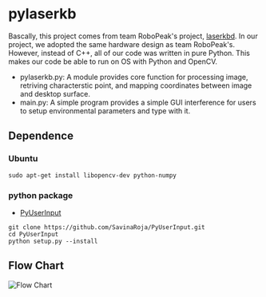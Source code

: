 pylaserkb
=========
Bascally, this project comes from team RoboPeak's project, [laserkbd](https://github.com/robopeak/laserkbd). 
In our project, we adopted the same hardware design as team RoboPeak's.
However, instead of C++, all of our code was written in pure Python.
This makes our code be able to run on OS with Python and OpenCV.

- pylaserkb.py: A module provides core function for processing image, retriving characterstic point, and mapping coordinates between image and desktop surface.
- main.py: A simple program provides a simple GUI interference for users to setup environmental parameters and type with it.

## Dependence
### Ubuntu
```
sudo apt-get install libopencv-dev python-numpy
```

### python package
- [PyUserInput](https://github.com/SavinaRoja/PyUserInput)
```
git clone https://github.com/SavinaRoja/PyUserInput.git
cd PyUserInput
python setup.py --install
```
## Flow Chart
![Flow Chart](https://docs.google.com/drawings/d/1k_QXaa3FdJokMQoF_Lo1fDbnYydQrn7BCmn4QK0cIOw/pub?w=960&h=720)
